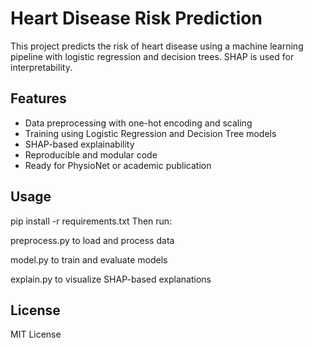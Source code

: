# Heart Disease Risk Prediction

This project predicts the risk of heart disease using a machine learning pipeline with logistic regression and decision trees. SHAP is used for interpretability.

## Features

- Data preprocessing with one-hot encoding and scaling
- Training using Logistic Regression and Decision Tree models
- SHAP-based explainability
- Reproducible and modular code
- Ready for PhysioNet or academic publication

## Usage

pip install -r requirements.txt
Then run:

preprocess.py to load and process data

model.py to train and evaluate models

explain.py to visualize SHAP-based explanations

## License
MIT License
